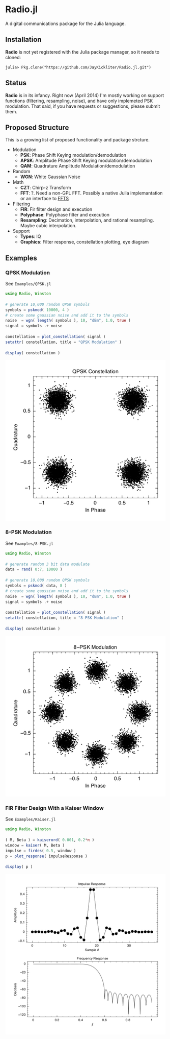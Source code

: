 # **Radio.jl** #

A digital communications package for the Julia language.

## Installation ##

**Radio** is not yet registered with the Julia package manager, so it needs to cloned:

```jlcon
julia> Pkg.clone("https://github.com/JayKickliter/Radio.jl.git")
```

## Status ##

**Radio** is in its infancy. Right now (April 2014) I'm mostly working on support functions (filtering, resampling, noise), and have only implemeted PSK modulation. That said, if you have requests or suggestions, please submit them.

## Proposed Structure ##

This is a growing list of proposed functionality and package strcture.

* Modulation
	* **PSK**: Phase Shift Keying modulation/demodulation
	* **APSK**: Amplitude Phase Shift Keying modulation/demodulation
	* **QAM**: Quadrature Amplitude Modulation/demodulation 	
* Random
	* **WGN**: White Gaussian Noise
* Math
  * **CZT**: Chirp-z Transform
  * **FFT**: ?. Need a non-GPL FFT. Possibly a native Julia implemantation or an interface to [FFTS](https://github.com/anthonix/ffts)
* Filtering
	* **FIR**: Fir filter design and execution
	* **Polyphase**: Polyphase filter and execution
	* **Resampling**: Decimation, interpolation, and rational resampling. Maybe cubic interpolation.
* Support
  * **Types**: IQ
  * **Graphics**: Filter response, constellation plotting, eye diagram

## Examples ##

### QPSK Modulation ###

See `Examples/QPSK.jl`

```julia
using Radio, Winston

# generate 10,000 random QPSK symbols
symbols = pskmod( 10000, 4 )
# create some gaussian noise and add it to the symbols
noise  = wgn( length( symbols ), 10, "dBm", 1.0, true )
signal = symbols .+ noise

constellation = plot_constellation( signal )
setattr( constellation, title = "QPSK Modulation" )

display( constellation )
```
![QPSK](Examples/QPSK.png)

### 8-PSK Modulation ###

See `Examples/8-PSK.jl`

```julia
using Radio, Winston

# generate random 3 bit data modulate
data = rand( 0:7, 10000 )

# generate 10,000 random QPSK symbols
symbols = pskmod( data, 8 )
# create some gaussian noise and add it to the symbols
noise  = wgn( length( symbols ), 10, "dBm", 1.0, true )
signal = symbols .+ noise

constellation = plot_constellation( signal )
setattr( constellation, title = "8-PSK Modulation" )

display( constellation )
```
![8-PSK](Examples/8-PSK.png)

### FIR Filter Design With a Kaiser Window ###

See `Examples/Kaiser.jl`

```julia
using Radio, Winston

( M, Beta ) = kaiserord( 0.001, 0.2*π )
window = kaiser( M, Beta )
impulse = firdes( 0.5, window )
p = plot_response( impulseResponse )

display( p )
```
![Kaiser](Examples/Kaiser.png)
